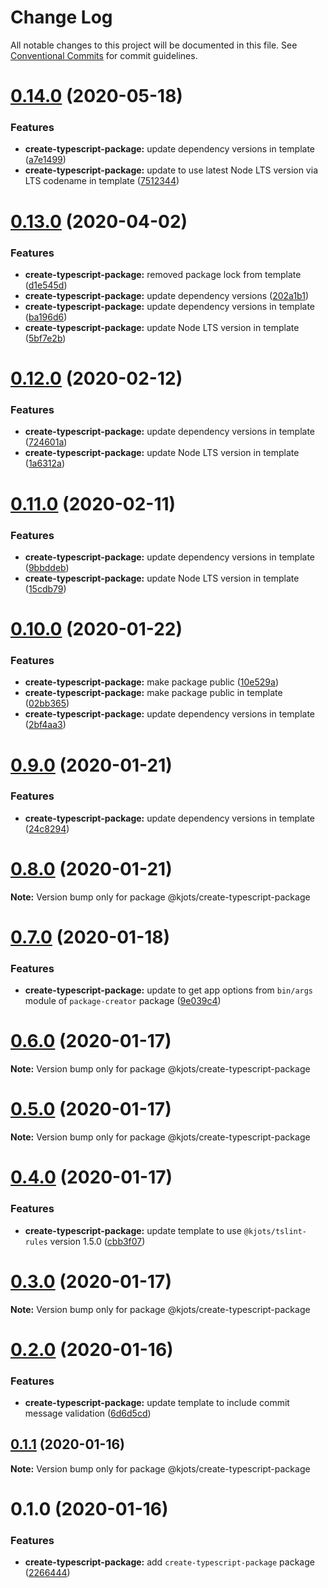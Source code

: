 # Change Log

All notable changes to this project will be documented in this file.
See [Conventional Commits](https://conventionalcommits.org) for commit guidelines.

# [0.14.0](https://github.com/kjots/package-tools/compare/v0.13.0...v0.14.0) (2020-05-18)


### Features

* **create-typescript-package:** update dependency versions in template ([a7e1499](https://github.com/kjots/package-tools/commit/a7e14996a8793d72cebe2b033ba3800cc3e37be3))
* **create-typescript-package:** update to use latest Node LTS version via LTS codename in template ([7512344](https://github.com/kjots/package-tools/commit/75123448a9c8596c772761c46deaccd67beeb5a1))





# [0.13.0](https://github.com/kjots/package-tools/compare/v0.12.0...v0.13.0) (2020-04-02)


### Features

* **create-typescript-package:** removed package lock from template ([d1e545d](https://github.com/kjots/package-tools/commit/d1e545d6ba317a3ceb9e58e5ff0a70808ef1b782))
* **create-typescript-package:** update dependency versions ([202a1b1](https://github.com/kjots/package-tools/commit/202a1b13e236f4727d64db18a2bc9ac48264193f))
* **create-typescript-package:** update dependency versions in template ([ba196d6](https://github.com/kjots/package-tools/commit/ba196d61b93df74776fa20ad5a6c34c85460e9ee))
* **create-typescript-package:** update Node LTS version in template ([5bf7e2b](https://github.com/kjots/package-tools/commit/5bf7e2b373c9893059294393b09b909816e1b6be))





# [0.12.0](https://github.com/kjots/package-tools/compare/v0.11.0...v0.12.0) (2020-02-12)


### Features

* **create-typescript-package:** update dependency versions in template ([724601a](https://github.com/kjots/package-tools/commit/724601a2dc3936ca772b1e88626a1bc1200a5cf1))
* **create-typescript-package:** update Node LTS version in template ([1a6312a](https://github.com/kjots/package-tools/commit/1a6312a6f8435012d5684c875100587b48168f42))





# [0.11.0](https://github.com/kjots/package-tools/compare/v0.10.1...v0.11.0) (2020-02-11)


### Features

* **create-typescript-package:** update dependency versions in template ([9bbddeb](https://github.com/kjots/package-tools/commit/9bbddebd6a3642262bcb7a338fbb0a186187aa64))
* **create-typescript-package:** update Node LTS version in template ([15cdb79](https://github.com/kjots/package-tools/commit/15cdb799e6d8973e6a4cf179826d9fb3a499cdcf))





# [0.10.0](https://github.com/kjots/package-tools/compare/v0.9.1...v0.10.0) (2020-01-22)


### Features

* **create-typescript-package:** make package public ([10e529a](https://github.com/kjots/package-tools/commit/10e529a4f749cceb792db8157dc216577ab5e856))
* **create-typescript-package:** make package public in template ([02bb365](https://github.com/kjots/package-tools/commit/02bb36508aacb65edc84a5b16ec328a633d43378))
* **create-typescript-package:** update dependency versions in template ([2bf4aa3](https://github.com/kjots/package-tools/commit/2bf4aa36645dc1c08f06493b64f1c26e55d6c827))





# [0.9.0](https://github.com/kjots/package-tools/compare/v0.8.0...v0.9.0) (2020-01-21)


### Features

* **create-typescript-package:** update dependency versions in template ([24c8294](https://github.com/kjots/package-tools/commit/24c8294e4b36bf20fbb13550c94525863c9052c3))





# [0.8.0](https://github.com/kjots/package-tools/compare/v0.7.0...v0.8.0) (2020-01-21)

**Note:** Version bump only for package @kjots/create-typescript-package





# [0.7.0](https://github.com/kjots/package-tools/compare/v0.6.0...v0.7.0) (2020-01-18)


### Features

* **create-typescript-package:** update to get app options from `bin/args` module of `package-creator` package ([9e039c4](https://github.com/kjots/package-tools/commit/9e039c4d0692a44382442bfccf068d8f0041c334))





# [0.6.0](https://github.com/kjots/package-tools/compare/v0.5.0...v0.6.0) (2020-01-17)

**Note:** Version bump only for package @kjots/create-typescript-package





# [0.5.0](https://github.com/kjots/package-tools/compare/v0.4.0...v0.5.0) (2020-01-17)

**Note:** Version bump only for package @kjots/create-typescript-package





# [0.4.0](https://github.com/kjots/package-tools/compare/v0.3.0...v0.4.0) (2020-01-17)


### Features

* **create-typescript-package:** update template to use `@kjots/tslint-rules` version 1.5.0 ([cbb3f07](https://github.com/kjots/package-tools/commit/cbb3f075323f9cbce7b50bfac4585a8e9cf0e8dd))





# [0.3.0](https://github.com/kjots/package-tools/compare/v0.2.0...v0.3.0) (2020-01-17)

**Note:** Version bump only for package @kjots/create-typescript-package





# [0.2.0](https://github.com/kjots/package-tools/compare/v0.1.1...v0.2.0) (2020-01-16)


### Features

* **create-typescript-package:** update template to include commit message validation ([6d6d5cd](https://github.com/kjots/package-tools/commit/6d6d5cde122cd9e73e2ca115e836070b079d11b7))





## [0.1.1](https://github.com/kjots/package-tools/compare/v0.1.0...v0.1.1) (2020-01-16)

**Note:** Version bump only for package @kjots/create-typescript-package





# 0.1.0 (2020-01-16)


### Features

* **create-typescript-package:** add `create-typescript-package` package ([2266444](https://github.com/kjots/package-tools/commit/2266444eeb514c298a53d095557a2c405e528478))
